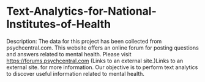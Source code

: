 # Text-Analytics-for-National-Institutes-of-Health

Description: The data for this project has been collected from psychcentral.com. This website offers an online forum for posting questions and answers related to mental health. Please visit https://forums.psychcentral.com (Links to an external site.)Links to an external site. for more information. Our objective is to perform text analytics to discover useful information related to mental health.
